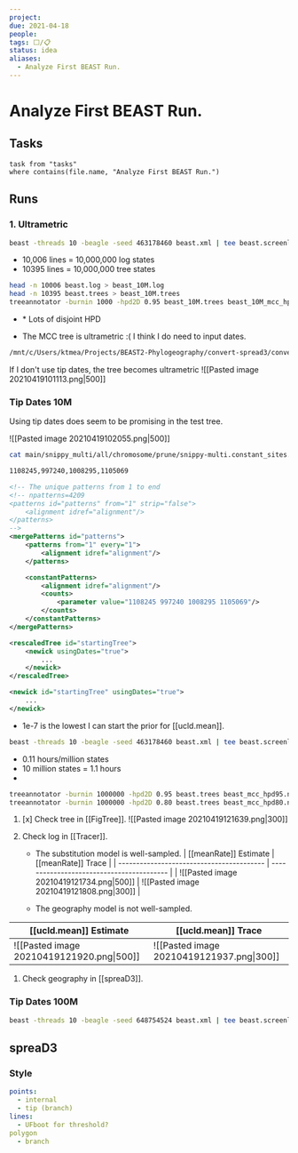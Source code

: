 ```yaml
---
project:
due: 2021-04-18
people:
tags: ⬜/📋 
status: idea
aliases:
  - Analyze First BEAST Run.
---
```


# Analyze First BEAST Run.

## Tasks

```dataview
task from "tasks"
where contains(file.name, "Analyze First BEAST Run.")
```

## Runs

### 1. Ultrametric

```bash
beast -threads 10 -beagle -seed 463178460 beast.xml | tee beast.screenlog
```


- 10,006 lines = 10,000,000 log states
- 10395 lines = 10,000,000 tree states

```bash
head -n 10006 beast.log > beast_10M.log
head -n 10395 beast.trees > beast_10M.trees
treeannotator -burnin 1000 -hpd2D 0.95 beast_10M.trees beast_10M_mcc_hpd95.nex
```

- \* Lots of disjoint HPD

- The MCC tree is ultrametric :( I think I do need to input dates.

```bash
/mnt/c/Users/ktmea/Projects/BEAST2-Phylogeography/convert-spread3/convert-spread3.sh
```

If I don't use tip dates, the tree becomes ultrametric
![[Pasted image 20210419101113.png|500]]

### Tip Dates 10M

Using tip dates does seem to be promising in the test tree.

![[Pasted image 20210419102055.png|500]]

```bash
cat main/snippy_multi/all/chromosome/prune/snippy-multi.constant_sites.txt

1108245,997240,1008295,1105069
```

```xml
<!-- The unique patterns from 1 to end                                       -->
<!-- npatterns=4209
<patterns id="patterns" from="1" strip="false">
	<alignment idref="alignment"/>
</patterns>
-->
<mergePatterns id="patterns">
	<patterns from="1" every="1">
		<alignment idref="alignment"/>
	</patterns>

	<constantPatterns>
		<alignment idref="alignment"/>
		<counts>
			<parameter value="1108245 997240 1008295 1105069"/>
		</counts>
	</constantPatterns>
</mergePatterns>
```

```xml
<rescaledTree id="startingTree">
	<newick usingDates="true">
		...
	</newick>
</rescaledTree>		

<newick id="startingTree" usingDates="true">
	...
</newick>
```

- 1e-7 is the lowest I can start the prior for [[ucld.mean]].

```bash
beast -threads 10 -beagle -seed 463178460 beast.xml | tee beast.screenlog
```

- 0.11 hours/million states
- 10 million states = 1.1 hours
- 
```bash
treeannotator -burnin 1000000 -hpd2D 0.95 beast.trees beast_mcc_hpd95.nex
treeannotator -burnin 1000000 -hpd2D 0.80 beast.trees beast_mcc_hpd80.nex
```

1. [x] Check tree in [[FigTree]].
	![[Pasted image 20210419121639.png|300]]
1. Check log in [[Tracer]].

	- The substitution model is well-sampled.
| [[meanRate]] Estimate                     | [[meanRate]] Trace                        |
| ----------------------------------------- | ----------------------------------------- |
| ![[Pasted image 20210419121734.png\|500]] | ![[Pasted image 20210419121808.png\|300]] |

	- The geography model is not well-sampled.
	
| [[ucld.mean]] Estimate                    | [[ucld.mean]] Trace                       |
| ----------------------------------------- | ----------------------------------------- |
| ![[Pasted image 20210419121920.png\|500]] | ![[Pasted image 20210419121937.png\|300]] |
1. Check geography in [[spreaD3]].

### Tip Dates 100M

```bash
beast -threads 10 -beagle -seed 648754524 beast.xml | tee beast.screenlog
```

## spreaD3

### Style

```yaml
points:
  - internal
  - tip (branch)
lines:
  - UFboot for threshold?
polygon
  - branch
```